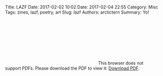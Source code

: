 Title: LAZF
Date: 2017-02-02 10:02
Date: 2017-02-04 22:55
Category: Misc
Tags: zines, lazf, poetry, art
Slug: lazf
Authors: arctictern
Summary: Yo!

<object data="https://blog.pencilflip.com/images/improv_pages.pdf" type="application/pdf" width="700px" height="700px">
    <embed src="https://blog.pencilflip.com/images/improv_pages.pdf">
        This browser does not support PDFs. Please download the PDF to view it: <a href="https://blog.pencilflip.com/images/improv_pages.pdf">Download PDF</a>.</p>
    </embed>
</object>
